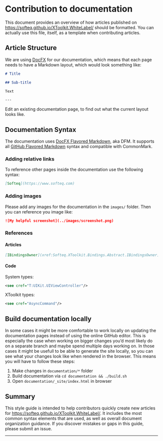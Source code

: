 # Contribution to documentation

This document provides an overview of how articles published on  https://softeq.github.io/XToolkit.WhiteLabel/ should be formatted. You can actually use this file, itself, as a template when contributing articles.

## Article Structure

We are using [DocFX](https://dotnet.github.io/docfx/) for our documentation, which means that each page needs to have a Markdown layout, which would look something like:

```md
# Title

## Sub-title

Text

---

```

Edit an existing documentation page, to find out what the current layout looks like.

## Documentation Syntax

The documentation uses [DocFX Flavored Markdown](https://dotnet.github.io/docfx/spec/docfx_flavored_markdown.html), aka DFM. It supports all [GitHub Flavored Markdown](https://github.github.com/gfm/) syntax and compatible with CommonMark.

### Adding relative links

To reference other pages inside the documentation use the following syntax:

```md
[Softeq](https://www.softeq.com)
```

### Adding images

Please add any images for the documentation in the `images/` folder. Then you can reference you image like:

```md
![My helpful screenshot](../images/screenshot.png)
```

### References

#### Articles

```md
[IBindingsOwner](xref:Softeq.XToolkit.Bindings.Abstract.IBindingsOwner)
```

#### Code

System types:

```xml
<see cref="T:UIKit.UIViewController"/>
```

XToolkit types:

```xml
<see cref="AsyncCommand"/>
```

## Build documentation locally

In some cases it might be more comfortable to work locally on updating the documentation pages instead of using the online GitHub editor. This is especially the case when working on bigger changes you’d most likely do on a separate branch and maybe spend multiple days working on. In those cases it might be usefull to be able to generate the site locally, so you can see what your changes look like when rendered in the browser. This means you will have to follow these steps:

1. Make changes in `documentation/*` folder
2. Build documentation via `cd documentation && ./build.sh`
3. Open `documentation/_site/index.html` in browser

## Summary

This style guide is intended to help contributors quickly create new articles for https://softeq.github.io/XToolkit.WhiteLabel/. It includes the most common syntax elements that are used, as well as overall document organization guidance. If you discover mistakes or gaps in this guide, please submit an issue.

---
